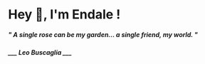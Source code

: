 <h1 title="head"> Hey 👋, I'm Endale !</h1>

**<h5><i>" A single rose can be my garden... a single friend, my world. "</i></h5>**

*<b>___ Leo Buscaglia ___</b>*
